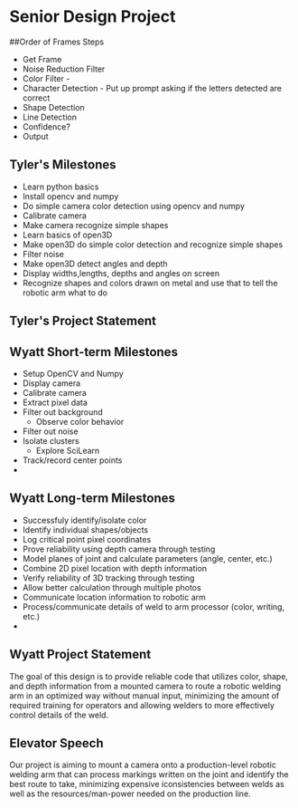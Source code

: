 # Senior Design Project


##Order of Frames Steps
- Get Frame
- Noise Reduction Filter
- Color Filter - 
- Character Detection - Put up prompt asking if the letters detected are correct
- Shape Detection
- Line Detection
- Confidence?
- Output

## Tyler's Milestones
- Learn python basics
- Install opencv and numpy
- Do simple camera color detection using opencv and numpy
- Calibrate camera
- Make camera recognize simple shapes
- Learn basics of open3D
- Make open3D do simple color detection and recognize simple shapes
- Filter noise
- Make open3D detect angles and depth
- Display widths,lengths, depths and angles on screen
- Recognize shapes and colors drawn on metal and use that to tell the robotic arm what to do

## Tyler's Project Statement


## Wyatt Short-term Milestones
- Setup OpenCV and Numpy
- Display camera
- Calibrate camera
- Extract pixel data 
- Filter out background
    - Observe color behavior
- Filter out noise
- Isolate clusters
    - Explore SciLearn
- Track/record center points
- 

## Wyatt Long-term Milestones
- Successfuly identify/isolate color
- Identify individual shapes/objects
- Log critical point pixel coordinates
- Prove reliability using depth camera through testing
- Model planes of joint and calculate parameters (angle, center, etc.)
- Combine 2D pixel location with depth information
- Verify reliability of 3D tracking through testing
- Allow better calculation through multiple photos
- Communicate location information to robotic arm
- Process/communicate details of weld to arm processor (color, writing, etc.)
-

## Wyatt Project Statement
The goal of this design is to provide reliable code that utilizes color, shape, 
and depth information from a mounted camera to route a robotic welding arm in an 
optimized way without manual input, minimizing the amount of required training for 
operators and allowing welders to more effectively control details of the weld.

## Elevator Speech 
Our project is aiming to mount a camera onto a production-level robotic welding arm 
that can process markings written on the joint and identify the best route to take, 
minimizing expensive iconsistencies between welds as well as the resources/man-power 
needed on the production line.
